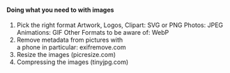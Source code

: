 #### Doing what you need to with images

1. Pick the right format
   Artwork, Logos, Clipart: SVG or PNG
   Photos: JPEG
   Animations: GIF
   Other Formats to be aware of: WebP
2. Remove metadata from pictures with  
   a phone in particular: exifremove.com
3. Resize the images (picresize.com)
4. Compressing the images (tinyjpg.com)
